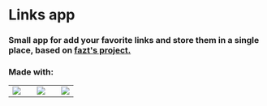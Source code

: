 # Links app

### Small app for add your favorite links and store them in a single place, based on [fazt's project.](https://github.com/fazt/nodejs-mysql-links/tree/version-2018)

### Made with:
| | | | | |    
| --- | --- | --- | --- | --- |
| ![](https://img.shields.io/badge/Node.js-339933?style=for-the-badge&logo=nodedotjs&logoColor=white)|| ![](https://img.shields.io/badge/Express.js-000000?style=for-the-badge&logo=express&logoColor=white) | | ![](https://img.shields.io/badge/Handlebars.js-f0772b?style=for-the-badge&logo=handlebarsdotjs&logoColor=black) | | ![](https://img.shields.io/badge/MySQL-005C84?style=for-the-badge&logo=mysql&logoColor=white) | | ![](https://img.shields.io/badge/Bootstrap-563D7C?style=for-the-badge&logo=bootstrap&logoColor=white) |
